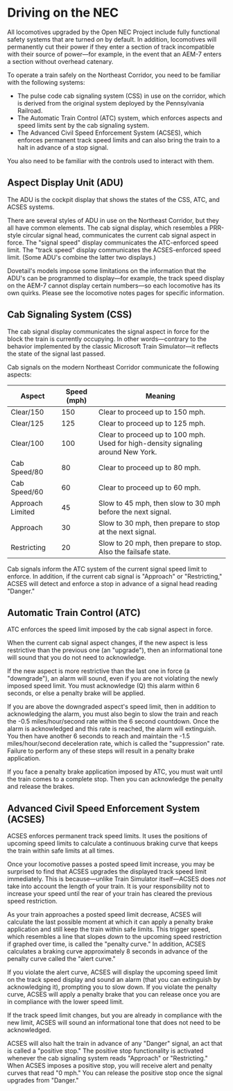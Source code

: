 # Driving on the NEC

All locomotives upgraded by the Open NEC Project include fully functional safety systems that are turned *on* by default. In addition, locomotives will permanently cut their power if they enter a section of track incompatible with their source of power—for example, in the event that an AEM-7 enters a section without overhead catenary.

To operate a train safely on the Northeast Corridor, you need to be familiar with the following systems:

* The pulse code cab signaling system (CSS) in use on the corridor, which is derived from the original system deployed by the Pennsylvania Railroad.
* The Automatic Train Control (ATC) system, which enforces aspects and speed limits sent by the cab signaling system.
* The Advanced Civil Speed Enforcement System (ACSES), which enforces permanent track speed limits and can also bring the train to a halt in advance of a stop signal.

You also need to be familiar with the controls used to interact with them.

## Aspect Display Unit (ADU)

The ADU is the cockpit display that shows the states of the CSS, ATC, and ACSES systems.

There are several styles of ADU in use on the Northeast Corridor, but they all have common elements. The cab signal display, which resembles a PRR-style circular signal head, communicates the current cab signal aspect in force. The "signal speed" display communicates the ATC-enforced speed limit. The "track speed" display communicates the ACSES-enforced speed limit. (Some ADU's combine the latter two displays.)

Dovetail's models impose some limitations on the information that the ADU's can be programmed to display—for example, the track speed display on the AEM-7 cannot display certain numbers—so each locomotive has its own quirks. Please see the locomotive notes pages for specific information.

## Cab Signaling System (CSS)

The cab signal display communicates the signal aspect in force for the block the train is currently occupying. In other words—contrary to the behavior implemented by the classic Microsoft Train Simulator—it reflects the state of the signal last passed.

Cab signals on the modern Northeast Corridor communicate the following aspects:

| Aspect | Speed (mph) | Meaning |
| --- | --- | --- |
| Clear/150 | 150 | Clear to proceed up to 150 mph. |
| Clear/125 | 125 | Clear to proceed up to 125 mph. |
| Clear/100 | 100 | Clear to proceed up to 100 mph. Used for high-density signaling around New York. |
| Cab Speed/80 | 80 | Clear to proceed up to 80 mph. |
| Cab Speed/60 | 60 | Clear to proceed up to 60 mph. |
| Approach Limited | 45 | Slow to 45 mph, then slow to 30 mph before the next signal. |
| Approach | 30 | Slow to 30 mph, then prepare to stop at the next signal. |
| Restricting | 20 | Slow to 20 mph, then prepare to stop. Also the failsafe state. |

Cab signals inform the ATC system of the current signal speed limit to enforce. In addition, if the current cab signal is "Approach" or "Restricting," ACSES will detect and enforce a stop in advance of a signal head reading "Danger."

## Automatic Train Control (ATC)

ATC enforces the speed limit imposed by the cab signal aspect in force.

When the current cab signal aspect changes, if the new aspect is less restrictive than the previous one (an "upgrade"), then an informational tone will sound that you do not need to acknowledge.

If the new aspect is more restrictive than the last one in force (a "downgrade"), an alarm will sound, even if you are not violating the newly imposed speed limit. You must acknowledge (Q) this alarm within 6 seconds, or else a penalty brake will be applied.

If you are above the downgraded aspect's speed limit, then in addition to acknowledging the alarm, you must also begin to slow the train and reach the -0.5 miles/hour/second rate within the 6 second countdown. Once the alarm is acknowledged and this rate is reached, the alarm will extinguish. You then have another 6 seconds to reach and maintain the -1.5 miles/hour/second deceleration rate, which is called the "suppression" rate. Failure to perform any of these steps will result in a penalty brake application.

If you face a penalty brake application imposed by ATC, you must wait until the train comes to a complete stop. Then you can acknowledge the penalty and release the brakes.

## Advanced Civil Speed Enforcement System (ACSES)

ACSES enforces permanent track speed limits. It uses the positions of upcoming speed limits to calculate a continuous braking curve that keeps the train within safe limits at all times.

Once your locomotive passes a posted speed limit increase, you may be surprised to find that ACSES upgrades the displayed track speed limit immediately. This is because—unlike Train Simulator itself—ACSES does *not* take into account the length of your train. It is your responsibility not to increase your speed until the rear of your train has cleared the previous speed restriction.

As your train approaches a posted speed limit decrease, ACSES will calculate the last possible moment at which it can apply a penalty brake application and still keep the train within safe limits. This trigger speed, which resembles a line that slopes *down* to the upcoming speed restriction if graphed over time, is called the "penalty curve." In addition, ACSES calculates a braking curve approximately 8 seconds in advance of the penalty curve called the "alert curve."

If you violate the alert curve, ACSES will display the upcoming speed limit on the track speed display and sound an alarm (that you can extinguish by acknowledging it), prompting you to slow down. If you violate the penalty curve, ACSES will apply a penalty brake that you can release once you are in compliance with the lower speed limit.

If the track speed limit changes, but you are already in compliance with the new limit, ACSES will sound an informational tone that does not need to be acknowledged.

ACSES will also halt the train in advance of any "Danger" signal, an act that is called a "positive stop." The positive stop functionality is activated whenever the cab signaling system reads "Approach" or "Restricting." When ACSES imposes a positive stop, you will receive alert and penalty curves that read "0 mph." You can release the positive stop once the signal upgrades from "Danger."